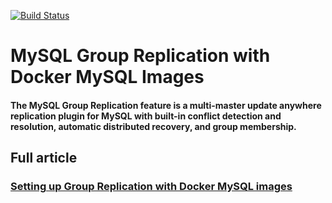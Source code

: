[![Build Status](https://travis-ci.com/wagnerjfr/mysql-group-replication-docker.svg?branch=master)](https://travis-ci.com/wagnerjfr/mysql-group-replication-docker)

# MySQL Group Replication with Docker MySQL Images

#### The MySQL Group Replication feature is a multi-master update anywhere replication plugin  for MySQL with built-in conflict detection and resolution, automatic distributed recovery, and group membership.

## Full article
### [Setting up Group Replication with Docker MySQL images](https://medium.com/@wagnerjfr/setting-up-mysql-group-replication-with-mysql-docker-images-f5eedd44fa2b)
